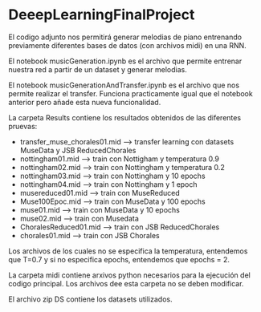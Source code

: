 # DeeepLearningFinalProject
El codigo adjunto nos permitirá generar melodias de piano entrenando previamente diferentes bases de datos (con archivos midi) en una RNN.


El notebook musicGeneration.ipynb es el archivo que permite entrenar nuestra red a partir de un dataset y generar melodias.

El notebook musicGenerationAndTransfer.ipynb es el archivo que nos permite realizar el transfer. Funciona practicamente igual que el notebook anterior pero añade esta nueva funcionalidad.


La carpeta Results contiene los resultados obtenidos de las diferentes pruevas:
  - transfer_muse_chorales01.mid --> transfer learning con datasets MuseData y JSB ReducedChorales
  - nottingham01.mid --> train con Nottigham y temperatura 0.9
  - nottingham02.mid --> train con Nottingham y temperatura 0.2
  - nottingham03.mid --> train con Nottingham y 10 epochs
  - nottingham04.mid --> train con Nottingham y 1 epoch
  - musereduced01.mid --> train con MuseReduced
  - Muse100Epoc.mid --> train con MuseData y 100 epochs
  - muse01.mid --> train con MuseData y 10 epochs
  - muse02.mid --> train con Musedata
  - ChoralesReduced01.mid --> train con JSB ReducedChorales
  - chorales01.mid --> train con JSB Chorales

Los archivos de los cuales no se especifica la temperatura, entendemos que T=0.7 y si no especifica epochs, entendemos que epochs = 2.


La carpeta midi contiene arxivos python necesarios para la ejecución del codigo principal. Los archivos dee esta carpeta no se deben modificar.

El archivo zip DS contiene los datasets utilizados.
